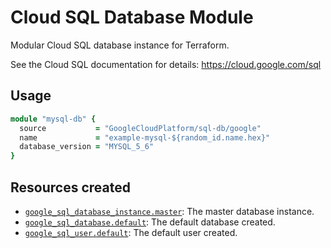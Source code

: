 # Cloud SQL Database Module

Modular Cloud SQL database instance for Terraform.

See the Cloud SQL documentation for details: https://cloud.google.com/sql

## Usage

```ruby
module "mysql-db" {
  source           = "GoogleCloudPlatform/sql-db/google"
  name             = "example-mysql-${random_id.name.hex}"
  database_version = "MYSQL_5_6"
}
```

## Resources created

- [`google_sql_database_instance.master`](https://www.terraform.io/docs/providers/google/r/sql_database_instance.html): The master database instance.
- [`google_sql_database.default`](https://www.terraform.io/docs/providers/google/r/sql_database.html): The default database created. 
- [`google_sql_user.default`](https://www.terraform.io/docs/providers/google/r/sql_user.html): The default user created.

